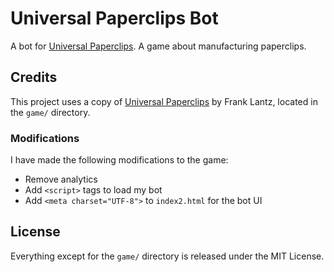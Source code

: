 # Universal Paperclips Bot

A bot for [Universal Paperclips][1]. A game about manufacturing paperclips.

## Credits

This project uses a copy of [Universal Paperclips][1] by Frank Lantz, located in the `game/` directory.

### Modifications

I have made the following modifications to the game:

* Remove analytics
* Add `<script>` tags to load my bot
* Add `<meta charset="UTF-8">` to `index2.html` for the bot UI

[1]: http://www.decisionproblem.com/paperclips/

## License

Everything except for the `game/` directory is released under the MIT License.
